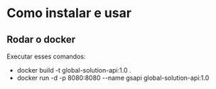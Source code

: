 # Como instalar e usar

## Rodar o docker

Executar esses comandos:

- docker build -t global-solution-api:1.0 .
- docker run -d -p 8080:8080 --name gsapi global-solution-api:1.0
